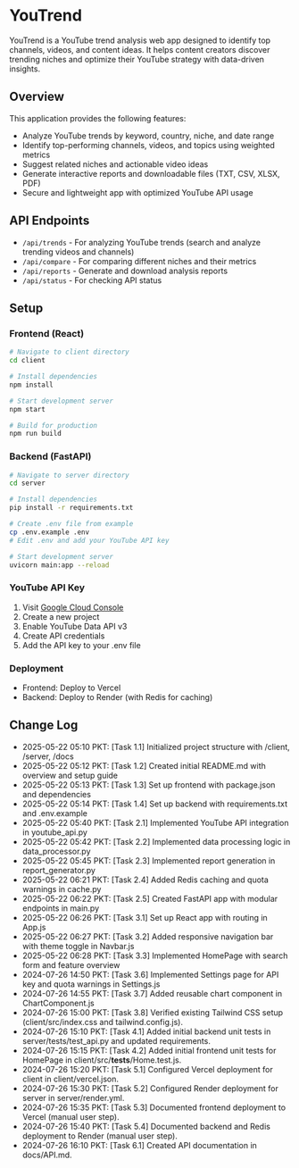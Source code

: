 # YouTrend

YouTrend is a YouTube trend analysis web app designed to identify top channels, videos, and content ideas. It helps content creators discover trending niches and optimize their YouTube strategy with data-driven insights.

## Overview

This application provides the following features:
- Analyze YouTube trends by keyword, country, niche, and date range
- Identify top-performing channels, videos, and topics using weighted metrics
- Suggest related niches and actionable video ideas
- Generate interactive reports and downloadable files (TXT, CSV, XLSX, PDF)
- Secure and lightweight app with optimized YouTube API usage

## API Endpoints

- `/api/trends` - For analyzing YouTube trends (search and analyze trending videos and channels)
- `/api/compare` - For comparing different niches and their metrics
- `/api/reports` - Generate and download analysis reports
- `/api/status` - For checking API status

## Setup

### Frontend (React)
```bash
# Navigate to client directory
cd client

# Install dependencies
npm install

# Start development server
npm start

# Build for production
npm run build
```

### Backend (FastAPI)
```bash
# Navigate to server directory
cd server

# Install dependencies
pip install -r requirements.txt

# Create .env file from example
cp .env.example .env
# Edit .env and add your YouTube API key

# Start development server
uvicorn main:app --reload
```

### YouTube API Key
1. Visit [Google Cloud Console](https://console.cloud.google.com/)
2. Create a new project
3. Enable YouTube Data API v3
4. Create API credentials
5. Add the API key to your .env file

### Deployment
- Frontend: Deploy to Vercel
- Backend: Deploy to Render (with Redis for caching)

## Change Log

- 2025-05-22 05:10 PKT: [Task 1.1] Initialized project structure with /client, /server, /docs
- 2025-05-22 05:12 PKT: [Task 1.2] Created initial README.md with overview and setup guide
- 2025-05-22 05:13 PKT: [Task 1.3] Set up frontend with package.json and dependencies
- 2025-05-22 05:14 PKT: [Task 1.4] Set up backend with requirements.txt and .env.example
- 2025-05-22 05:40 PKT: [Task 2.1] Implemented YouTube API integration in youtube_api.py
- 2025-05-22 05:42 PKT: [Task 2.2] Implemented data processing logic in data_processor.py
- 2025-05-22 05:45 PKT: [Task 2.3] Implemented report generation in report_generator.py
- 2025-05-22 06:21 PKT: [Task 2.4] Added Redis caching and quota warnings in cache.py
- 2025-05-22 06:22 PKT: [Task 2.5] Created FastAPI app with modular endpoints in main.py
- 2025-05-22 06:26 PKT: [Task 3.1] Set up React app with routing in App.js
- 2025-05-22 06:27 PKT: [Task 3.2] Added responsive navigation bar with theme toggle in Navbar.js
- 2025-05-22 06:28 PKT: [Task 3.3] Implemented HomePage with search form and feature overview
- 2024-07-26 14:50 PKT: [Task 3.6] Implemented Settings page for API key and quota warnings in Settings.js
- 2024-07-26 14:55 PKT: [Task 3.7] Added reusable chart component in ChartComponent.js
- 2024-07-26 15:00 PKT: [Task 3.8] Verified existing Tailwind CSS setup (client/src/index.css and tailwind.config.js).
- 2024-07-26 15:10 PKT: [Task 4.1] Added initial backend unit tests in server/tests/test_api.py and updated requirements.
- 2024-07-26 15:15 PKT: [Task 4.2] Added initial frontend unit tests for HomePage in client/src/__tests__/Home.test.js.
- 2024-07-26 15:20 PKT: [Task 5.1] Configured Vercel deployment for client in client/vercel.json.
- 2024-07-26 15:30 PKT: [Task 5.2] Configured Render deployment for server in server/render.yml.
- 2024-07-26 15:35 PKT: [Task 5.3] Documented frontend deployment to Vercel (manual user step).
- 2024-07-26 15:40 PKT: [Task 5.4] Documented backend and Redis deployment to Render (manual user step).
- 2024-07-26 16:10 PKT: [Task 6.1] Created API documentation in docs/API.md.
